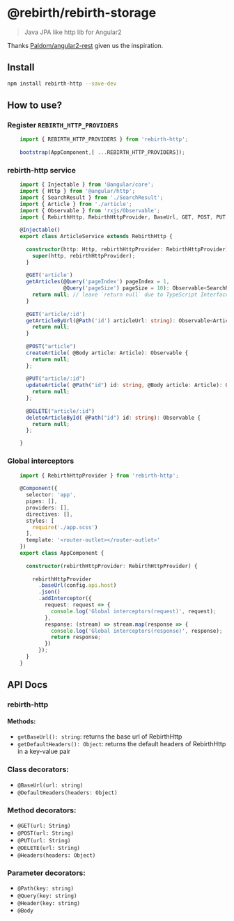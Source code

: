 # @rebirth/rebirth-storage
> Java JPA like http lib for Angular2

Thanks [Paldom/angular2-rest](https://github.com/Paldom/angular2-rest) given us the inspiration.

## Install
```bash
npm install rebirth-http --save-dev
```

## How to use?

### Register `REBIRTH_HTTP_PROVIDERS`

```typescript
    import { REBIRTH_HTTP_PROVIDERS } from 'rebirth-http';
    
    bootstrap(AppComponent,[ ...REBIRTH_HTTP_PROVIDERS]);
```
   
### rebirth-http service

```typescript
    import { Injectable } from '@angular/core';
    import { Http } from '@angular/http';
    import { SearchResult } from './SearchResult';
    import { Article } from './article';
    import { Observable } from 'rxjs/Observable';
    import { RebirthHttp, RebirthHttpProvider, BaseUrl, GET, POST, PUT, DELETE, Query, Path, Body } from  'rebirth-http';
    
    @Injectable()
    export class ArticleService extends RebirthHttp {
    
      constructor(http: Http, rebirthHttpProvider: RebirthHttpProvider) {
        super(http, rebirthHttpProvider);
      }
    
      @GET('article')
      getArticles(@Query('pageIndex') pageIndex = 1,
                  @Query('pageSize') pageSize = 10): Observable<SearchResult<Article>> {
        return null; // leave `return null` due to TypeScript Interface isn't visable in runtime
      }
    
      @GET('article/:id')
      getArticleByUrl(@Path('id') articleUrl: string): Observable<Article> {
        return null;
      }
      
      @POST("article")
      createArticle( @Body article: Article): Observable {
        return null; 
      };
      
      @PUT("article/:id")
      updateArticle( @Path("id") id: string, @Body article: Article): Observable {
        return null; 
      };
      
      @DELETE("article/:id")
      deleteArticleById( @Path("id") id: string): Observable {
        return null; 
      };

    }
```

### Global interceptors

```typescript
    import { RebirthHttpProvider } from 'rebirth-http';
    
    @Component({
      selector: 'app',
      pipes: [],
      providers: [],
      directives: [],
      styles: [
        require('./app.scss')
      ],
      template: '<router-outlet></router-outlet>'
    })
    export class AppComponent {
    
      constructor(rebirthHttpProvider: RebirthHttpProvider) {
    
        rebirthHttpProvider
          .baseUrl(config.api.host)
          .json()
          .addInterceptor({
            request: request => {
              console.log('Global interceptors(request)', request);
            },
            response: (stream) => stream.map(response => {
              console.log('Global interceptors(response)', response);
              return response;
            })
          });
      }
    }
```   
    
## API Docs

### rebirth-http

#### Methods:
- `getBaseUrl(): string`: returns the base url of RebirthHttp
- `getDefaultHeaders(): Object`: returns the default headers of RebirthHttp in a key-value pair

### Class decorators:
- `@BaseUrl(url: string)`
- `@DefaultHeaders(headers: Object)`

### Method decorators:
- `@GET(url: String)`
- `@POST(url: String)`
- `@PUT(url: String)`
- `@DELETE(url: String)`
- `@Headers(headers: Object)`

### Parameter decorators:
- `@Path(key: string)`
- `@Query(key: string)`
- `@Header(key: string)`
- `@Body`
